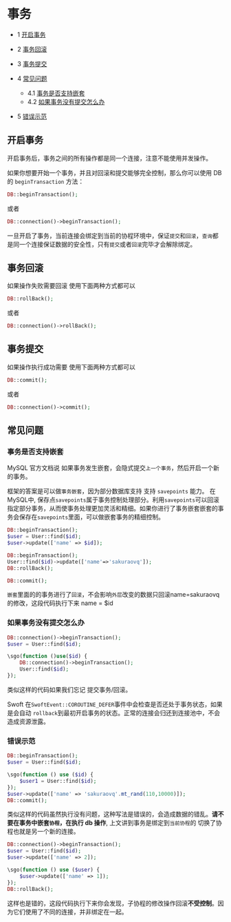 # 事务

* 1 [开启事务](#开启事务)
   
* 2 [事务回滚](#事务回滚)

* 3 [事务提交](#事务提交)

* 4 [常见问题](#常见问题)
   * 4.1 [事务是否支持嵌套](#事务是否支持嵌套)
   * 4.2 [如果事务没有提交怎么办](#如果事务没有提交怎么办)
* 5 [错误示范](#错误示范)


## 开启事务

开启事务后，事务之间的所有操作都是同一个连接，注意不能使用并发操作。

 如果你想要开始一个事务，并且对回滚和提交能够完全控制，那么你可以使用 DB  的 `beginTransaction` 方法：

```php
DB::beginTransaction();
```
或者
```php
DB::connection()->beginTransaction();
```
一旦开启了事务，当前连接会绑定到当前的协程环境中，保证`提交`和`回滚`，`查询`都是同一个连接保证数据的安全性，只有`提交`或者`回滚`完毕才会解除绑定。


## 事务回滚
如果操作失败需要回滚 使用下面两种方式都可以

```php
DB::rollBack();
```
或者
```php
DB::connection()->rollBack();
```

## 事务提交
如果操作执行成功需要 使用下面两种方式都可以

```php
DB::commit();
```
或者
```php
DB::connection()->commit();
```

## 常见问题

### 事务是否支持嵌套
MySQL 官方文档说 如果事务发生嵌套，会隐式提交`上一个事务`，然后开启一个新的事务。

框架的答案是可以做`事务嵌套`，因为部分数据库支持 支持 `savepoints` 能力。
在MySQL中, 保存点`savepoints`属于事务控制处理部分。利用`savepoints`可以回滚指定部分事务，从而使事务处理更加灵活和精细。如果你进行了事务嵌套嵌套的事务会保存在`savepoints`里面，可以做嵌套事务的精细控制。
```php
DB::beginTransaction();
$user = User::find($id);
$user->update(['name' => $id]);

DB::beginTransaction();
User::find($id)->update(['name'=>'sakuraovq']);
DB::rollBack();

DB::commit();
```
`嵌套`里面的的事务进行了`回滚`，不会影响`外层`改变的数据只回滚name=sakuraovq的修改，这段代码执行下来 name = $id

### 如果事务没有提交怎么办
```php
DB::connection()->beginTransaction();
$user = User::find($id);

\sgo(function ()use($id) {
    DB::connection()->beginTransaction();
    User::find($id);
});
```
类似这样的代码如果我们忘记 提交事务/回滚。

Swoft 在`SwoftEvent::COROUTINE_DEFER`事件中会检查是否还处于事务状态，如果是会自动 `rollback`到最初开启事务的状态。正常的连接会归还到连接池中，不会造成资源泄露。

### 错误示范
```php
DB::beginTransaction();
$user = User::find($id);

\sgo(function () use ($id) {
    $user1 = User::find($id);
});
$user->update(['name' => 'sakuraovq'.mt_rand(110,10000)]);
DB::commit();

```
类似这样的代码虽然执行没有问题，这种写法是错误的，会造成数据的错乱。**请不要在事务中嵌套`协程`，在执行 db 操作**, 上文讲到事务是绑定到`当前协程`的 切换了协程也就是另一个新的连接。

```php
DB::connection()->beginTransaction();
$user = User::find($id);
$user->update(['name' => 2]);

\sgo(function () use ($user) {
    $user->update(['name' => 1]);
});
DB::rollBack();
```
这样也是错的，这段代码执行下来你会发现，子协程的修改操作回滚**不受控制**。因为它们使用了不同的连接，并非绑定在一起。
